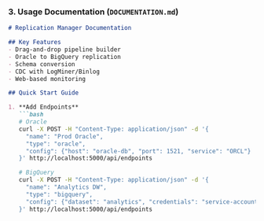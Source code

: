
### 3. Usage Documentation (`DOCUMENTATION.md`)

```markdown
# Replication Manager Documentation

## Key Features
- Drag-and-drop pipeline builder
- Oracle to BigQuery replication
- Schema conversion
- CDC with LogMiner/Binlog
- Web-based monitoring

## Quick Start Guide

1. **Add Endpoints**
   ```bash
   # Oracle
   curl -X POST -H "Content-Type: application/json" -d '{
     "name": "Prod Oracle",
     "type": "oracle",
     "config": {"host": "oracle-db", "port": 1521, "service": "ORCL"}
   }' http://localhost:5000/api/endpoints

   # BigQuery
   curl -X POST -H "Content-Type: application/json" -d '{
     "name": "Analytics DW",
     "type": "bigquery",
     "config": {"dataset": "analytics", "credentials": "service-account.json"}
   }' http://localhost:5000/api/endpoints